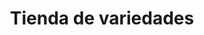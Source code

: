 ---
title: "Tienda de variedades"
url: /ciudad-satelite/tienda-de-variedades-calle-32-b-2/
shop: comodidad
---
